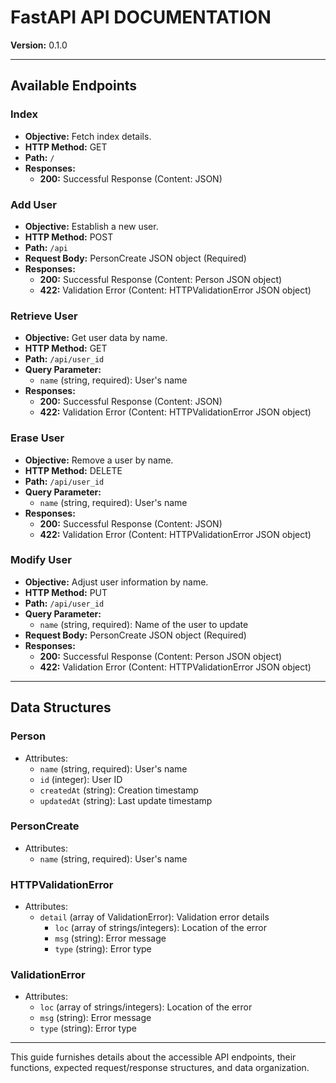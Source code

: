 # FastAPI API DOCUMENTATION

**Version:** 0.1.0

---

## Available Endpoints

### Index

- **Objective:** Fetch index details.
- **HTTP Method:** GET
- **Path:** `/`
- **Responses:**
  - **200:** Successful Response (Content: JSON)

### Add User

- **Objective:** Establish a new user.
- **HTTP Method:** POST
- **Path:** `/api`
- **Request Body:** PersonCreate JSON object (Required)
- **Responses:**
  - **200:** Successful Response (Content: Person JSON object)
  - **422:** Validation Error (Content: HTTPValidationError JSON object)

### Retrieve User

- **Objective:** Get user data by name.
- **HTTP Method:** GET
- **Path:** `/api/user_id`
- **Query Parameter:**
  - `name` (string, required): User's name
- **Responses:**
  - **200:** Successful Response (Content: JSON)
  - **422:** Validation Error (Content: HTTPValidationError JSON object)

### Erase User

- **Objective:** Remove a user by name.
- **HTTP Method:** DELETE
- **Path:** `/api/user_id`
- **Query Parameter:**
  - `name` (string, required): User's name
- **Responses:**
  - **200:** Successful Response (Content: JSON)
  - **422:** Validation Error (Content: HTTPValidationError JSON object)

### Modify User

- **Objective:** Adjust user information by name.
- **HTTP Method:** PUT
- **Path:** `/api/user_id`
- **Query Parameter:**
  - `name` (string, required): Name of the user to update
- **Request Body:** PersonCreate JSON object (Required)
- **Responses:**
  - **200:** Successful Response (Content: Person JSON object)
  - **422:** Validation Error (Content: HTTPValidationError JSON object)

---

## Data Structures

### Person

- Attributes:
  - `name` (string, required): User's name
  - `id` (integer): User ID
  - `createdAt` (string): Creation timestamp
  - `updatedAt` (string): Last update timestamp

### PersonCreate

- Attributes:
  - `name` (string, required): User's name

### HTTPValidationError

- Attributes:
  - `detail` (array of ValidationError): Validation error details
    - `loc` (array of strings/integers): Location of the error
    - `msg` (string): Error message
    - `type` (string): Error type

### ValidationError

- Attributes:
  - `loc` (array of strings/integers): Location of the error
  - `msg` (string): Error message
  - `type` (string): Error type

---

This guide furnishes details about the accessible API endpoints, their functions, expected request/response structures, and data organization.

